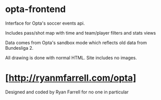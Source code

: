 # opta-frontend

Interface for Opta's soccer events api.

Includes pass/shot map with time and team/player filters and stats views

Data comes from Opta's sandbox mode which reflects old data from Bundesliga 2.

All drawing is done with normal HTML. Site includes no images.

# [http://ryanmfarrell.com/opta]

Designed and coded by Ryan Farrell for no one in particular
